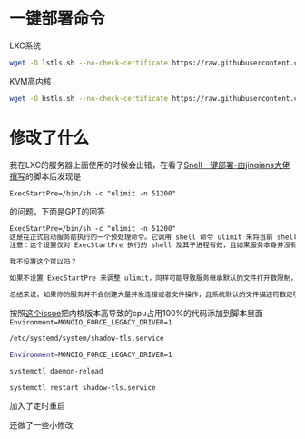 # 一键部署命令

LXC系统

```bash
wget -O lstls.sh --no-check-certificate https://raw.githubusercontent.com/tunecc/ShadowTLS-Manager/refs/heads/main/lstls.sh && chmod +x lstls.sh && ./lstls.sh
```

KVM高内核

```bash
wget -O hstls.sh --no-check-certificate https://raw.githubusercontent.com/tunecc/ShadowTLS-Manager/refs/heads/main/hstls.sh && chmod +x hstls.sh && ./hstls.sh
```

# 修改了什么

我在LXC的服务器上面使用的时候会出错，在看了[Snell一键部署-由jinqians大佬撰写](https://github.com/jinqians/snell.sh)的脚本后发现是
```
ExecStartPre=/bin/sh -c "ulimit -n 51200"
```

的问题，下面是GPT的回答

```txt
ExecStartPre=/bin/sh -c "ulimit -n 51200"
这是在正式启动服务前执行的一个预处理命令。它调用 shell 命令 ulimit 来将当前 shell 的最大文件描述符限制设置为 51200。
注意：这个设置仅对 ExecStartPre 执行的 shell 及其子进程有效，且如果服务本身并没有继承这个调整的话，实际生效的还是 systemd 的 LimitNOFILE 指定的数值。

我不设置这个可以吗？

如果不设置 ExecStartPre 来调整 ulimit，同样可能导致服务继承默认的文件打开数限制，从而在实际运行中遇到 "too many open files" 的错误。

总结来说，如果你的服务并不会创建大量并发连接或者文件操作，且系统默认的文件描述符数足够使用，那么可以不设置。但如果预期负载较高，建议适当提高限制，以避免潜在的资源不足问题。
```

按照[这个issue](https://github.com/ihciah/shadow-tls/issues/109)把内核版本高导致的cpu占用100%的代码添加到脚本里面
`Environment=MONOIO_FORCE_LEGACY_DRIVER=1`

```bash
/etc/systemd/system/shadow-tls.service

Environment=MONOIO_FORCE_LEGACY_DRIVER=1

systemctl daemon-reload

systemctl restart shadow-tls.service
```



加入了定时重启

还做了一些小修改

